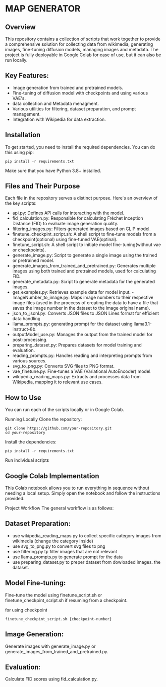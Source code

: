 # MAP GENERATOR
## Overview
This repository contains a collection of scripts that work together to provide a comprehensive solution for collecting data from wikimedia, generating images, fine-tuning diffusion models, managing images and metadata. The project is fully deployable in Google Colab for ease of use, but it can also be run locally.

## Key Features:
- Image generation from trained and pretrained models.
- Fine-tuning of diffusion model with checkpoints and using various VAE's.
- data collection and Metadata menagment.
- Various utilities for filtering, dataset preparation, and prompt management.
- Integration with Wikipedia for data extraction.
## Installation
To get started, you need to install the required dependencies. You can do this using pip:

```
pip install -r requirements.txt
```
Make sure that you have Python 3.8+ installed.

## Files and Their Purpose
Each file in the repository serves a distinct purpose. Here's an overview of the key scripts:

- api.py: Defines API calls for interacting with the model.
- fid_calculation.py: Responsible for calculating Fréchet Inception Distance (FID) to evaluate image generation quality.
- filtering_images.py: Filters generated images based on CLIP model.
- finetune_checkpint_script.sh: A shell script to fine-tune models from a checkpoint(optional) using fine-tuned VAE(optinal).
- finetune_script.sh: A shell script to initiate model fine-tuning(without vae or checkpoints).
- generate_image.py: Script to generate a single image using the trained or pretrained model.
- generate_images_from_trained_and_pretrained.py: Generates multiple images using both trained and pretrained models, used for calculating FID.
- generate_metadata.py: Script to generate metadata for the generated images.
- get_examples.py: Retrieves example data for model input.
-ImageNumber_to_image.py: Maps image numbers to their respective image files (used in the proccess of creating the data to have a file that saves the image number in the dataset to the image original name).
- json_to_jsonl.py: Converts JSON files to JSON Lines format for efficient data handling.
- llama_prompts.py: generating prompt for the dataset using llama3.1-instruct-8b.
- outputModel_use.py: Manages the output from the trained model for post-processing.
- preparing_dataset.py: Prepares datasets for model training and evaluation.
- reading_prompts.py: Handles reading and interpreting prompts from various sources.
- svg_to_png.py: Converts SVG files to PNG format.
- vae_finetune.py: Fine-tunes a VAE (Variational AutoEncoder) model.
- wikipedia_reading_maps.py: Extracts and processes data from Wikipedia, mapping it to relevant use cases.
## How to Use
You can run each of the scripts locally or in Google Colab.

Running Locally
Clone the repository:

```
git clone https://github.com/your-repository.git
cd your-repository
```
Install the dependencies:

```
pip install -r requirements.txt
```
Run individual scripts


## Google Colab Implementation

This Colab notebook allows you to run everything in sequence without needing a local setup. Simply open the notebook and follow the instructions provided.

Project Workflow
The general workflow is as follows:

## Dataset Preparation:

- use wikipedia_reading_maps.py to collect specific category images from wikimedia (change the category inside)
- use svg_to_png.py to convert svg files to png
- use filtering.py tp filter images that are not relevant
- use llama_prompts.py to generate prompt for the data
- use preparing_dataset.py to preper dataset from dowloaded images. the dataset.

## Model Fine-tuning:

Fine-tune the model using finetune_script.sh or finetune_checkpint_script.sh if resuming from a checkpoint.

for using checkpoint 
```
finetune_checkpint_script.sh {checkpoint-number}
```

## Image Generation:

Generate images with generate_image.py or generate_images_from_trained_and_pretrained.py.
## Evaluation:

Calculate FID scores using fid_calculation.py.
